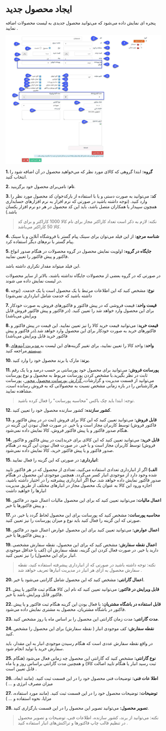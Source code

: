 # ایجاد محصول جدید

پنجره ای نمایش داده می‌شود که می‌توانید محصول جدیدی به لیست محصولات اضافه نمایید .

![](product1.png) 

 
**1. گروه:** ابتدا گروهی که کالای مورد نظر که می‌خواهید محصول  در آن اضافه شود را انتخاب کنید.

**2. نام:** نامی‌برای محصول خود برگزینید.

**3. کد:** می‌توانید به صورت دستی و یا با استفاده از بارکدخوان کد محصول مورد نظر را وارد کنید. (توجه داشته باشید در صورتی که نرم افزار به نرم افزارهای حسابداری همچون سپیدار یا همکاران متصل باشد، باید این کد محصول در هر دو نرم افزار یکسان باشد.)

> نکته: لازم به ذکر است تعداد کاراکتر مجاز برای نام کالا 1000 کاراکتر و برای کد کالا 50 کاراکتر می‌باشد. 

**4. شناسه مرجع:** از این فیلد می‌توان برای سینک پیام گستر با فروشگاه آنلاین و یا سینک پیام گستر با نرم‌های دیگر استفاده کرد.

 **5. جایگاه در گروه:** اولویت نمایش محصول در گروه محصولات در هنگام صدور انواع فاکتور و پیش فاکتور را تعیین نمایید.

این فیلد میتواند مقدار تکراری داشته باشد.

 در صورتی که در گروه بعضی از محصولات جایگاه نداشته باشند، بالاتر از سایر محصولات در لیست نمایش داده می‌ شوند. 

**6. نوع:** مشخص کنید که این اطلاعات مرتبط با یک محصول است یا یک خدمت. (توجه داشته باشید که  خدمت شامل انبارداری نمی‌شود)

**7. قیمت واحد:** قیمت فروشی که در پیش فاکتور و فاکتورهای فروش به صورت خودکار برای این محصول وارد خواهد شد را تعیین کنید. (در فاکتور و پیش فاکتور فروش قابل ویرایش می‌باشد)

**8. قیمت خرید:** می‌توانید قیمت خرید کالا را نیز تعیین نمایید. این قیمت در پیش فاکتور و فاکتورهای خرید به صورت خودکار برای این محصول وارد خواهد شد.(در فاکتور و پیش فاکتور خرید قابل ویرایش می‌باشد)

**9. واحد:** واحد کالا را تعیین نمایید، برای تغییر گزینه‌های این لیست به[ مدیریت آیتم‌های سیستم ](https://github.com/1stco/PayamGostarDocs/blob/master/Help/Basic-Information/Management-of-system-items/Management-of-system-items.md)مراجعه کنید.

**10. برند:** مارک یا برند محصول خود را وارد کنید.

**11. پورسانت فروش:**  می‌توانید برای محصول خود پورسانتی بر حسب درصد و یا یک رقم ثابت در نظر بگیرید.با مشخص کردن پورسانت مربوط به محصول و نوع پورسانت می‌توانید از قسمت مدیریت و گزارشات،[ گزارش پورسانت محصول محور ](https://github.com/1stco/PayamGostarDocs/blob/master/Help/Management-and-reports/Sales-reports/Payroll-calculation/Product-centric-commission/Product-centric-commission.md)، پورسانت هرکارشناس را در بازه زمانی مشخص نسبت به محصولاتی که به فروش رسانده است، مشاهده نمایید.


> توجه: ابتدا باید چک باکس "محاسبه پورسانت" را فعال کرده باشید.


**12. کشور سازنده:** کشور سازنده محصول خود را تعیین کنید.

**13. قابل فروش:** می‌توانید تعیین کنید که این کالا برای فروش (ثبت در در پیش فاکتور و فاکتور فروش) توسط کاربران مجاز است و یا خیر. در صورت فعال نبودن این گزینه در هنگام صدور فاکتور و یا پیش فاکتور فروش، کالا نمایش داده نمی‌شود.

**14. قابل خرید:** می‌توانید تعیین کنید که این کالای برای خرید(ثبت در پیش فاکتور و فاکتور فروش) توسط کاربران مجاز است و یا خیر. در صورت فعال نبودن این گزینه در هنگام صدور فاکتور و یا پیش فاکتور خرید، کالا نمایش داده نمی‌شود.

**15. انبارداری:** در صورتی که این گزینه را فعال نمایید:

**الف)** اگر از انبارداری تعدادی استفاده می‌کنید، تعدادی از محصول  که در هر فاکتور تایید شده وجود دارد از موجودی انبار کسر می‌گردد. همچنین موجودی این محصول در هنگام صدور فاکتور نمایش داده خواهد شد.
**ب)** اگر انبارداری پیشرفته را در اختیار داشته باشید، اجازه ورود این کالا به عنوان یک محصول مجاز در انبارهای مختلف از طریق مدیریت انبار‌ها را خواهید داشت

**16. اعمال مالیات:** می‌توانید تعیین کنید که  برای این محصول مالیات اعمال شود در فاکتور و  پیش فاکتور‌ها یا خیر .

**17. محاسبه پورسانت:** مشخص کنید که پورسانت برای این محصول لحاظ گردد یا خیر. در صورتی که این گزینه را فعال کنید باید نوع و میزان پورسانت را نیز تعیین کنید.

**18. اعمال عوارض:**  می‌توانید تعیین کنید  برای این محصول عوارض اعمال شود در فاکتور و  پیش فاکتور‌ها یا خیر .

**19. اعمال نقطه سفارش:** مشخص کنید که برای این محصول، نقطه سفارش مشخصی دارید یا خیر. در صورت فعال کردن این گزینه، نقطه سفارش آن (کف یا حداقل موجودی انبار برای این محصول) را نیز تعیین کنید.

> نکته: توجه داشته باشید در صورتی که از انبارداری پیشرفته استفاده کنید، نقطه سفارش محصول به ازای هر انبار در مدیریت انبار‌ها تعریف خواهد شد . 

**20. اعمال گارانتی:** مشخص کنید که این محصول شامل گارانتی می‌شود یا خیر.

**21. قابل ویرایش در فاکتور:** می‌توانید تعیین کنید که نام این کالا هنگام ثبت فاکتور یا پیش فاکتور قابل ویرایش باشد یا خیر.

**22. قابل استفاده در باشگاه مشتریان:** با فعال بودن این گزینه هنگام ثبت فاکتور و یا پیش فاکتور در باشگاه مشتریان، محصول به مشتری نمایش داده می‌شود.

**23.  مدت گارانتی:** مدت زمان گارانتی این محصول را بر اساس ماه یا روز مشخص کنید.

**24. نقطه سفارش:** کف موجودی انبار ( نقطه سفارش) برای این محصول را مشخص کنید.

در واقع نقطه سفارش عددی است که هنگام رسیدن موجودی انبار به این مقدار، باید سفارش خرید یا تولید انجام شود. 

**25. نوع گارانتی:** مشخص کنید که گارانتی این محصول چه زمانی فعال می‌شود (هنگام ثبت رسید انبار یا هنگام تایید اصالت کالا) و همچنین مدت گارانتی براساس روز و یا ماه قابل تعیین است .

**26. اطلا عات فنی:** توضیحات فنی محصول خود را در این قسمت ثبت کنید. (مانند ابعاد، میزان مصرف انرژی و ... )

**27. توضیحات:** توضیحات محصول خود را در این قسمت ثبت کنید. (مانند مورد استفاده، مزایا، نحوه استفاده و ... )

**28. تصویر محصول:** می‌توانید تصویر این محصول را در این قسمت بارگزاری کنید.
 
> نکته: می‌توانید از برند، کشور سازنده، اطلاعات فنی، توضیحات و تصویر محصول در تنظیم قالب چاپ فاکتورها و تراکنش‌های انبار استفاده کنید .